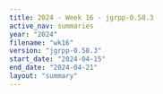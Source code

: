 ```yaml
---
title: 2024 - Week 16 - jgrpp-0.58.3
active_nav: summaries
year: "2024"
filename: "wk16"
version: "jgrpp-0.58.3"
start_date: "2024-04-15"
end_date: "2024-04-21"
layout: "summary"
---
```

